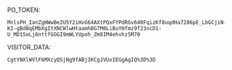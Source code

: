 PO_TOKEN:
```
MnlsPH_IanZgHWwBe2U5Y2iHvG64AXtPQxFYPdRGv640FqizKf8uqdHa7286pE_LbGCjiN-KI-gBdBqEMbXgItXNCWlwHtaamh8G7M0LiBuYHfmz9f23ncD1-U_MD1SoLj6nttfGGGI9mWLYUpoh_Zm8IM4ehvhz5M70
```
VISITOR_DATA:
```
CgtYNXlWVlF6MXcyQSjNg9fABjIKCgJVUxIEGgAgIQ%3D%3D
```
